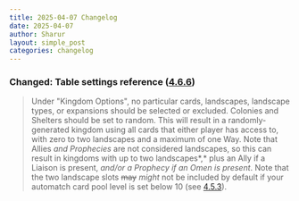 ```yaml
---
title: 2025-04-07 Changelog
date: 2025-04-07
author: Sharur
layout: simple_post
categories: changelog
---
```

### Changed: Table settings reference ([4.6.6](/rules#4.6.6))

> Under "Kingdom Options", no particular cards, landscapes, landscape types, or expansions should be selected or excluded. Colonies and Shelters should be set to random. This will result in a randomly-generated kingdom using all cards that either player has access to, with zero to two landscapes and a maximum of one Way. Note that Allies *and Prophecies* are not considered landscapes, so this can result in kingdoms with up to two landscapes*,* plus an Ally if a Liaison is present, *and/or a Prophecy if an Omen is present*. Note that the two landscape slots ~~may~~ *might* not be included by default if your automatch card pool level is set below 10 (see [4.5.3](#4.5.3)).